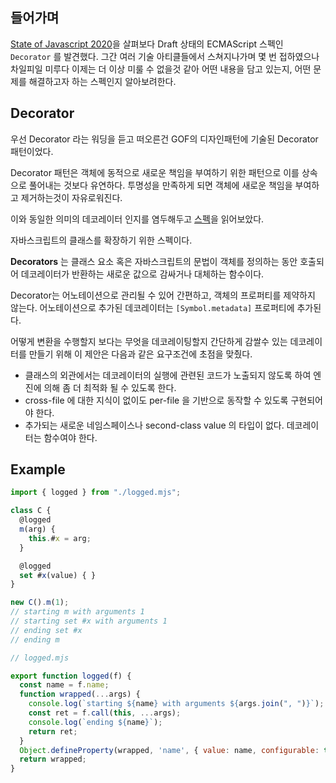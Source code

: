## 들어가며
[State of Javascript 2020](https://2020.stateofjs.com/en-US/)을 살펴보다 Draft 상태의 ECMAScript 스펙인 `Decorator` 를 발견했다. 그간 여러 기술 아티클들에서 스쳐지나가며 몇 번 접하였으나 차일피일 미루다 이제는 더 이상 미룰 수 없을것 같아 어떤 내용을 담고 있는지, 어떤 문제를 해결하고자 하는 스펙인지 알아보려한다.

## Decorator
우선 Decorator 라는 워딩을 듣고 떠오른건 GOF의 디자인패턴에 기술된 Decorator 패턴이었다.

Decorator 패턴은 객체에 동적으로 새로운 책임을 부여하기 위한 패턴으로 이를 상속으로 풀어내는 것보다 유연하다.
투명성을 만족하게 되면 객체에 새로운 책임을 부여하고 제거하는것이 자유로워진다.

이와 동일한 의미의 데코레이터 인지를 염두해두고 [스펙](https://github.com/tc39/proposal-decorators)을 읽어보았다.

자바스크립트의 클래스를 확장하기 위한 스펙이다.

**Decorators** 는 클래스 요소 혹은 자바스크립트의 문법이 객체를 정의하는 동안 호출되어 데코레이터가 반환하는 새로운 값으로 감싸거나 대체하는 함수이다.

Decorator는 어노테이션으로 관리될 수 있어 간편하고, 객체의 프로퍼티를 제약하지 않는다. 어노테이션으로 추가된 데코레이터는 `[Symbol.metadata]` 프로퍼티에 추가된다.

어떻게 변환을 수행할지 보다는 무엇을 데코레이팅할지 간단하게 감쌀수 있는 데코레이터를 만들기 위해 이 제안은 다음과 같은 요구조건에 초점을 맞췄다.

- 클래스의 외관에서는 데코레이터의 실행에 관련된 코드가 노출되지 않도록 하여 엔진에 의해 좀 더 최적화 될 수 있도록 한다.
- cross-file 에 대한 지식이 없이도 per-file 을 기반으로 동작할 수 있도록 구현되어야 한다.
- 추가되는 새로운 네임스페이스나 second-class value 의 타입이 없다. 데코레이터는 함수여야 한다.

## Example
```javascript
import { logged } from "./logged.mjs";

class C {
  @logged
  m(arg) {
    this.#x = arg;
  }

  @logged
  set #x(value) { }
}

new C().m(1);
// starting m with arguments 1
// starting set #x with arguments 1
// ending set #x
// ending m
```

```javascript
// logged.mjs

export function logged(f) {
  const name = f.name;
  function wrapped(...args) {
    console.log(`starting ${name} with arguments ${args.join(", ")}`);
    const ret = f.call(this, ...args);
    console.log(`ending ${name}`);
    return ret;
  }
  Object.defineProperty(wrapped, 'name', { value: name, configurable: true })
  return wrapped;
}
```
